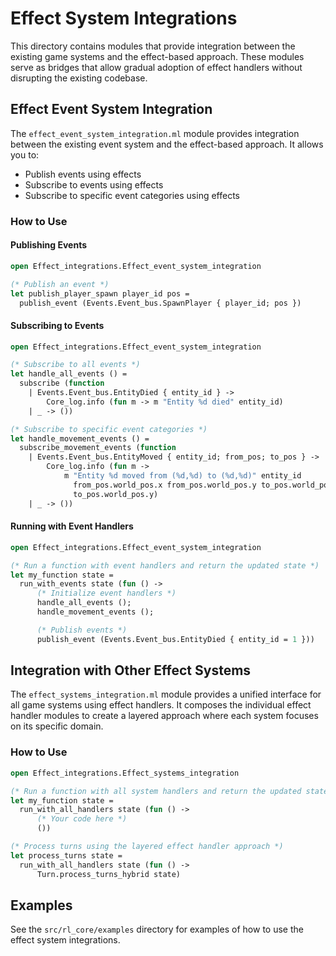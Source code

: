 # Effect System Integrations

This directory contains modules that provide integration between the existing game systems and the effect-based approach. These modules serve as bridges that allow gradual adoption of effect handlers without disrupting the existing codebase.

## Effect Event System Integration

The `effect_event_system_integration.ml` module provides integration between the existing event system and the effect-based approach. It allows you to:

- Publish events using effects
- Subscribe to events using effects
- Subscribe to specific event categories using effects

### How to Use

#### Publishing Events

```ocaml
open Effect_integrations.Effect_event_system_integration

(* Publish an event *)
let publish_player_spawn player_id pos =
  publish_event (Events.Event_bus.SpawnPlayer { player_id; pos })
```

#### Subscribing to Events

```ocaml
open Effect_integrations.Effect_event_system_integration

(* Subscribe to all events *)
let handle_all_events () =
  subscribe (function
    | Events.Event_bus.EntityDied { entity_id } ->
        Core_log.info (fun m -> m "Entity %d died" entity_id)
    | _ -> ())

(* Subscribe to specific event categories *)
let handle_movement_events () =
  subscribe_movement_events (function
    | Events.Event_bus.EntityMoved { entity_id; from_pos; to_pos } ->
        Core_log.info (fun m ->
            m "Entity %d moved from (%d,%d) to (%d,%d)" entity_id
              from_pos.world_pos.x from_pos.world_pos.y to_pos.world_pos.x
              to_pos.world_pos.y)
    | _ -> ())
```

#### Running with Event Handlers

```ocaml
open Effect_integrations.Effect_event_system_integration

(* Run a function with event handlers and return the updated state *)
let my_function state =
  run_with_events state (fun () ->
      (* Initialize event handlers *)
      handle_all_events ();
      handle_movement_events ();

      (* Publish events *)
      publish_event (Events.Event_bus.EntityDied { entity_id = 1 }))
```

## Integration with Other Effect Systems

The `effect_systems_integration.ml` module provides a unified interface for all game systems using effect handlers. It composes the individual effect handler modules to create a layered approach where each system focuses on its specific domain.

### How to Use

```ocaml
open Effect_integrations.Effect_systems_integration

(* Run a function with all system handlers and return the updated state *)
let my_function state =
  run_with_all_handlers state (fun () ->
      (* Your code here *)
      ())

(* Process turns using the layered effect handler approach *)
let process_turns state =
  run_with_all_handlers state (fun () ->
      Turn.process_turns_hybrid state)
```

## Examples

See the `src/rl_core/examples` directory for examples of how to use the effect system integrations.
